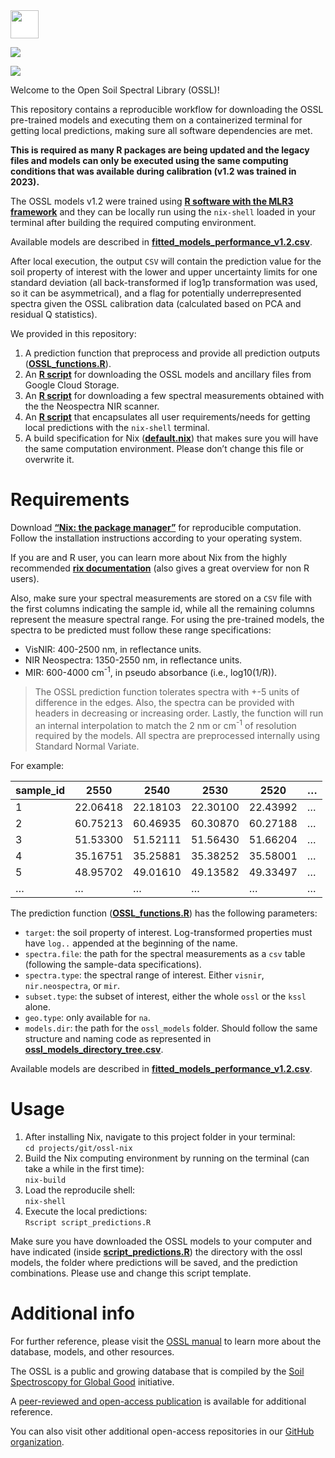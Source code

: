 

<!-- Badges on top of the page -->

<a href="https://doi.org/10.1371/journal.pone.0296545">
<img src="https://journals.plos.org/resource/img/one/logo.png" style="background-color:white;height:45px;">

[![](https://img.shields.io/badge/github-%23121011.svg?style=for-the-badge&logo=github&logoColor=white)](https://github.com/soilspectroscopy)

[![](https://zenodo.org/badge/doi/10.5281/zenodo.5759693.svg)](https://doi.org/10.5281/zenodo.5759693)

<!-- Content -->

Welcome to the Open Soil Spectral Library (OSSL)!

This repository contains a reproducible workflow for downloading the
OSSL pre-trained models and executing them on a containerized terminal
for getting local predictions, making sure all software dependencies are
met.

**This is required as many R packages are being updated and the legacy
files and models can only be executed using the same computing
conditions that was available during calibration (v1.2 was trained in
2023).**

The OSSL models v1.2 were trained using [**R software with the MLR3
framework**](https://docs.soilspectroscopy.org/prediction-models.html)
and they can be locally run using the `nix-shell` loaded in your
terminal after building the required computing environment.

Available models are described in
[**fitted_models_performance_v1.2.csv**](fitted_models_performance_v1.2.csv).

After local execution, the output `CSV` will contain the prediction
value for the soil property of interest with the lower and upper
uncertainty limits for one standard deviation (all back-transformed if
log1p transformation was used, so it can be asymmetrical), and a flag
for potentially underrepresented spectra given the OSSL calibration data
(calculated based on PCA and residual Q statistics).

We provided in this repository:  
1. A prediction function that preprocess and provide all prediction
outputs ([**OSSL_functions.R**](OSSL_functions.R)).  
2. An [**R script**](script_download_ossl_models.R) for downloading the
OSSL models and ancillary files from Google Cloud Storage.  
3. An [**R script**](script_download_example_spectra.R) for downloading
a few spectral measurements obtained with the the Neospectra NIR
scanner.  
4. An [**R script**](script_predictions.R) that encapsulates all user
requirements/needs for getting local predictions with the `nix-shell`
terminal.  
5. A build specification for Nix ([**default.nix**](default.nix)) that
makes sure you will have the same computation environment. Please don’t
change this file or overwrite it.

# Requirements

Download [**“Nix: the package manager”**](https://nixos.org/download/)
for reproducible computation. Follow the installation instructions
according to your operating system.

If you are and R user, you can learn more about Nix from the highly
recommended [**rix documentation**](https://docs.ropensci.org/rix/)
(also gives a great overview for non R users).

Also, make sure your spectral measurements are stored on a `CSV` file
with the first columns indicating the sample id, while all the remaining
columns represent the measure spectral range. For using the pre-trained
models, the spectra to be predicted must follow these range
specifications:  
- VisNIR: 400-2500 nm, in reflectance units.  
- NIR Neospectra: 1350-2550 nm, in reflectance units.  
- MIR: 600-4000 cm<sup>-1</sup>, in pseudo absorbance (i.e.,
log10(1/R)).

> The OSSL prediction function tolerates spectra with +-5 units of
> difference in the edges. Also, the spectra can be provided with
> headers in decreasing or increasing order. Lastly, the function will
> run an internal interpolation to match the 2 nm or cm<sup>-1</sup> of
> resolution required by the models. All spectra are preprocessed
> internally using Standard Normal Variate.

For example:

| sample_id | 2550     | 2540     | 2530     | 2520     | …   |
|-----------|----------|----------|----------|----------|-----|
| 1         | 22.06418 | 22.18103 | 22.30100 | 22.43992 | …   |
| 2         | 60.75213 | 60.46935 | 60.30870 | 60.27188 | …   |
| 3         | 51.53300 | 51.52111 | 51.56430 | 51.66204 | …   |
| 4         | 35.16751 | 35.25881 | 35.38252 | 35.58001 | …   |
| 5         | 48.95702 | 49.01610 | 49.13582 | 49.33497 | …   |
| …         | …        | …        | …        | …        | …   |

The prediction function ([**OSSL_functions.R**](OSSL_functions.R)) has
the following parameters:

- `target`: the soil property of interest. Log-transformed properties
  must have `log..` appended at the beginning of the name.  
- `spectra.file`: the path for the spectral measurements as a `csv`
  table (following the sample-data specifications).  
- `spectra.type`: the spectral range of interest. Either `visnir`,
  `nir.neospectra`, or `mir`.  
- `subset.type`: the subset of interest, either the whole `ossl` or the
  `kssl` alone.  
- `geo.type`: only available for `na`.  
- `models.dir`: the path for the `ossl_models` folder. Should follow the
  same structure and naming code as represented in
  [**ossl_models_directory_tree.csv**](file/ossl_models_directory_tree.csv).

Available models are described in
[**fitted_models_performance_v1.2.csv**](fitted_models_performance_v1.2.csv).

# Usage

1.  After installing Nix, navigate to this project folder in your
    terminal:  
    `cd projects/git/ossl-nix`  
2.  Build the Nix computing environment by running on the terminal (can
    take a while in the first time):  
    `nix-build`  
3.  Load the reproducile shell:  
    `nix-shell`  
4.  Execute the local predictions:  
    `Rscript script_predictions.R`

Make sure you have downloaded the OSSL models to your computer and have
indicated (inside [**script_predictions.R**](script_predictions.R)) the
directory with the ossl models, the folder where predictions will be
saved, and the prediction combinations. Please use and change this
script template.

# Additional info

For further reference, please visit the [OSSL
manual](https://docs.soilspectroscopy.org/) to learn more about the
database, models, and other resources.

The OSSL is a public and growing database that is compiled by the [Soil
Spectroscopy for Global Good](https://soilspectroscopy.org/) initiative.

A [peer-reviewed and open-access
publication](https://doi.org/10.1371/journal.pone.0296545) is available
for additional reference.

You can also visit other additional open-access repositories in our
[GitHub organization](https://github.com/soilspectroscopy).
